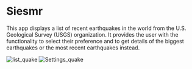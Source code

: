  # Siesmr
This app displays a list of recent earthquakes in the world from the U.S. Geological Survey (USGS) organization.
It provides the user with the functionality to select their preference and to get details of the biggest earthquakes or the most recent earthquakes instead.

![list_quake](https://user-images.githubusercontent.com/74445948/111681261-0d2d6100-8849-11eb-8014-81a61a9cabbc.jpeg) ![Settings_quake](https://user-images.githubusercontent.com/74445948/111681267-0e5e8e00-8849-11eb-86c1-9c3db71aa090.jpeg)

 
